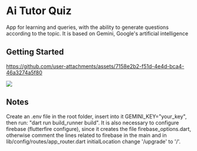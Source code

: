 # Ai Tutor Quiz

App for learning and queries, with the ability to generate questions according to the topic. It is based on Gemini, Google's artificial intelligence

## Getting Started

https://github.com/user-attachments/assets/7158e2b2-f51d-4e4d-bca4-46a3274a5f80


[![](https://markdown-videos.deta.dev/youtube/KwL4oAkkwfg)](https://youtu.be/KwL4oAkkwfg)

## Notes

Create an .env file in the root folder, insert into it GEMINI_KEY="your_key", then run: "dart run build_runner build". 
It is also necessary to configure firebase (flutterfire configure), since it creates the file firebase_options.dart,
otherwise comment the lines related to firebase in the main and in lib/config/routes/app_router.dart initialLocation change '/upgrade' to '/'.

